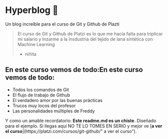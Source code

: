 # Hyperblog 💚
Un blog increíble para el curso de Git y Github de Plazti
>El curso de Git y Github de Platzi es lo que me hacía falta para triplicar mi salario y lnzarme a la insdustria del tejido de lana sintética con Machine Learning
> * niñita

## En este curso vemos de todo:En este curso vemos de todo:
* Todos los comandos de Git
* El flujo de trabajo de Github
* El verdadero amor por las buenas prácticas
* Trucos muy locos del profesor
* Las personalidades múltiples de Freddy

Y como un amable recordatorio: **Este readme.md es un chiste**. Diseñado para el ejemplo. Si llegas aquí NO TE LO TOMES EN SERIO y mejor ve [**a ver el curso**](https;//platzi.com/cursos/git-github/" a ver el curso").